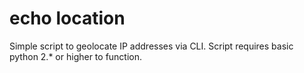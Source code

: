 echo location
============
Simple script to geolocate IP addresses via CLI. Script requires basic python 2.* or higher to function.
